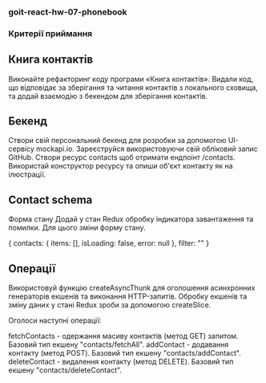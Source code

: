 ### goit-react-hw-07-phonebook

### Критерії приймання

## Книга контактів
Виконайте рефакторинг коду програми «Книга контактів». Видали код, що відповідає за зберігання та читання контактів з локального сховища, та додай взаємодію з бекендом для зберігання контактів.

## Бекенд
Створи свій персональний бекенд для розробки за допомогою UI-сервісу mockapi.io. Зареєструйся використовуючи свій обліковий запис GitHub. Створи ресурс contacts щоб отримати ендпоінт /contacts. Використай конструктор ресурсу та опиши об'єкт контакту як на ілюстрації.

## Contact schema
Форма стану
Додай у стан Redux обробку індикатора завантаження та помилки. Для цього зміни форму стану.

{
  contacts: {
    items: [],
    isLoading: false,
    error: null
  },
  filter: ""
}

## Операції
Використовуй функцію createAsyncThunk для оголошення асинхронних генераторів екшенів та виконання HTTP-запитів. Обробку екшенів та зміну даних у стані Redux зроби за допомогою createSlice.

Оголоси наступні операції:

fetchContacts - одержання масиву контактів (метод GET) запитом. Базовий тип екшену "contacts/fetchAll".
addContact - додавання контакту (метод POST). Базовий тип екшену "contacts/addContact".
deleteContact - видалення контакту (метод DELETE). Базовий тип екшену "contacts/deleteContact".
